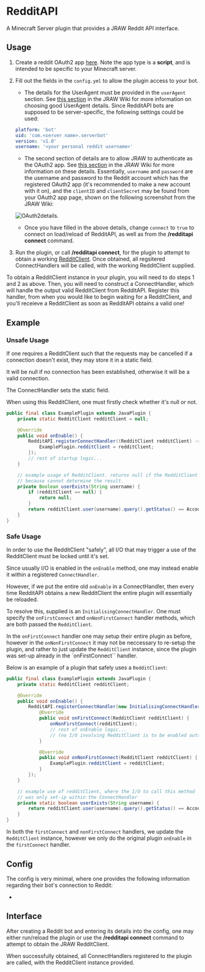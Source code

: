 # RedditAPI

A Minecraft Server plugin that provides a JRAW Reddit API interface.

## Usage

1. Create a reddit OAuth2 app [here](https://www.reddit.com/prefs/apps). Note the app type is a **script**, and is intended to be specific to your Minecraft server.

2. Fill out the fields in the ``config.yml`` to allow the plugin access to your bot.
    - The details for the UserAgent must be provided in the ``userAgent`` section. See [this section](https://mattbdean.gitbooks.io/jraw/quickstart.html#choose-a-user-agent) in the JRAW Wiki for more information on choosing good UserAgent details. Since RedditAPI bots are supposed to be server-specific, the following settings could be used:
    ```yaml
    platform: 'bot'
    uid: 'com.<server name>.serverbot'
    version: 'v1.0'
    username: '<your personal reddit username>'
    ```
    
    - The second section of details are to allow JRAW to authenticate as the OAuth2 app. See [this section](https://mattbdean.gitbooks.io/jraw/quickstart.html#create-a-reddit-oauth2-app) in the JRAW Wiki for more information on these details. Essentially, ``username`` and ``password`` are the username and password to the Reddit account which has the registered OAuth2 app (it's recommended to make a new account with it on), and the ``clientID`` and ``clientSecret`` may be found from your OAuth2 app page, shown on the following screenshot from the JRAW Wiki:
    
    ![OAuth2details](https://i.imgur.com/ILMeklr.png).
    
    - Once you have filled in the above details, change ``connect`` to ``true`` to connect on load/reload of RedditAPI, as well as from the **/redditapi connect** command.
    
3. Run the plugin, or call **/redditapi connect**, for the plugin to attempt to obtain a working [RedditClient](https://javadoc.jitpack.io/com/github/mattbdean/JRAW/v1.1.0/javadoc/net/dean/jraw/RedditClient.html). 
Once obtained, all regsitered ConnectHandlers will be called, with the working RedditClient supplied.

To obtain a RedditClient instance in your plugin, you will need to do steps 1 and 2 as above. 
Then, you will need to construct a ConnectHandler, which will handle the output valid RedditClient from RedditAPI.
Register this handler, from when you would like to begin waiting for a RedditClient, and you'll receieve a RedditClient as soon as RedditAPI obtains a valid one!

## Example

### Unsafe Usage

If one requires a RedditClient such that the requests may be cancelled if a connection doesn't exist, they may store it in a static field.

It will be null if no connection has been established, otherwise it will be a valid connection.

The ConnectHandler sets the static field.

When using this RedditClient, one must firstly check whether it's null or not.

```java
public final class ExamplePlugin extends JavaPlugin {
    private static RedditClient redditClient = null;

    @Override
    public void onEnable() {
        RedditAPI.registerConnectHandler((RedditClient redditClient) -> {
            ExamplePlugin.redditClient = redditClient;
        });
        // rest of startup logic...
    }

    // example usage of RedditClient. returns null if the RedditClient is null,
    // because cannot determine the result.
    private Boolean userExists(String username) {
        if (redditClient == null) {
            return null;
        }
        return redditClient.user(username).query().getStatus() == AccountStatus.EXISTS;
    }
}
```

### Safe Usage

In order to use the RedditClient "safely", all I/O that may trigger a use of the RedditClient must be locked until it's set.

Since usually I/O is enabled in the ``onEnable`` method, one may instead enable it within a registered ``ConnectHandler``.

However, if we put the entire old ``onEnable`` in a ConnectHandler, then every time RedditAPI obtains a new RedditClient the entire plugin will essentially be reloaded.

To resolve this, supplied is an ``InitialisingConnectHandler``. One must specify the ``onFirstConnect`` and ``onNonFirstConnect`` handler methods, which are both passed the ``RedditClient``.

In the ``onFirstConnect`` handler one may setup their entire plugin as before, however in the ``onNonFirstConnect`` it may not be neccessary to re-setup the plugin, and rather to just update the ``RedditClient`` instance, since the plugin was set-up already in the `onFirstConnect`` handler.

Below is an example of a plugin that safely uses a ``RedditClient``:

```java
public final class ExamplePlugin extends JavaPlugin {
    private static RedditClient redditClient;

    @Override
    public void onEnable() {
        RedditAPI.registerConnectHandler(new InitialisingConnectHandler() {
            @Override
            public void onFirstConnect(RedditClient redditClient) {
                onNonFirstConnect(redditClient);
                // rest of onEnable logic...
                // (no I/O involving RedditClient is to be enabled outside of here!!)
            }

            @Override
            public void onNonFirstConnect(RedditClient redditClient) {
                ExamplePlugin.redditClient = redditClient;
            }
        });
    }

    // example use of redditClient, where the I/O to call this method
    // was only set-ip within the ConnectHandler
    private static boolean userExists(String username) {
        return redditClient.user(username).query().getStatus() == AccountStatus.EXISTS;
    }
}
```

In both the ``firstConnect`` and ``nonFirstConnect`` handlers, we update the ``RedditClient`` instance, however we only do the original plugin ``onEnable`` in the ``firstConnect`` handler.

## Config

The config is very minimal, where one provides the following information regarding their bot's connection to Reddit:

- 

## Interface

After creating a Reddit bot and entering its details into the config, one may either run/reload the plugin or use the **/redditapi connect** command to attempt to obtain the JRAW RedditClient.

When successfully obtained, all ConnectHandlers registered to the plugin are called, with the RedditClient instance provided.
